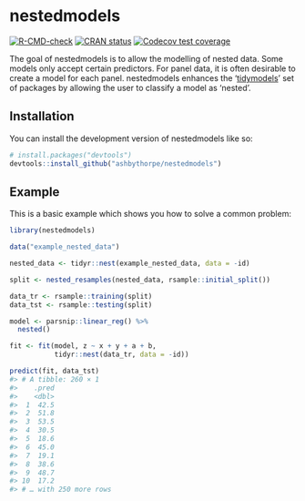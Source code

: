 
<!-- README.md is generated from README.Rmd. Please edit that file -->

# nestedmodels

<!-- badges: start -->

[![R-CMD-check](https://github.com/ashbythorpe/nestedmodels/actions/workflows/R-CMD-check.yaml/badge.svg)](https://github.com/ashbythorpe/nestedmodels/actions/workflows/R-CMD-check.yaml)
[![CRAN
status](https://www.r-pkg.org/badges/version/nestedmodels)](https://CRAN.R-project.org/package=nestedmodels)
[![Codecov test
coverage](https://codecov.io/gh/ashbythorpe/nestedmodels/branch/master/graph/badge.svg)](https://app.codecov.io/gh/ashbythorpe/nestedmodels?branch=master)
<!-- badges: end -->

The goal of nestedmodels is to allow the modelling of nested data. Some
models only accept certain predictors. For panel data, it is often
desirable to create a model for each panel. nestedmodels enhances the
‘[tidymodels](https://www.tidymodels.org/)’ set of packages by allowing
the user to classify a model as ‘nested’.

## Installation

You can install the development version of nestedmodels like so:

``` r
# install.packages("devtools")
devtools::install_github("ashbythorpe/nestedmodels")
```

## Example

This is a basic example which shows you how to solve a common problem:

``` r
library(nestedmodels)

data("example_nested_data")

nested_data <- tidyr::nest(example_nested_data, data = -id)

split <- nested_resamples(nested_data, rsample::initial_split())

data_tr <- rsample::training(split)
data_tst <- rsample::testing(split)

model <- parsnip::linear_reg() %>%
  nested()

fit <- fit(model, z ~ x + y + a + b, 
           tidyr::nest(data_tr, data = -id))

predict(fit, data_tst)
#> # A tibble: 260 × 1
#>    .pred
#>    <dbl>
#>  1  42.5
#>  2  51.8
#>  3  53.5
#>  4  30.5
#>  5  18.6
#>  6  45.0
#>  7  19.1
#>  8  38.6
#>  9  48.7
#> 10  17.2
#> # … with 250 more rows
```

